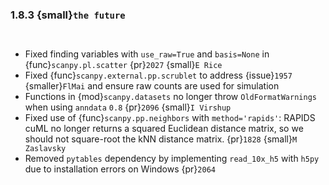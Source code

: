 ### 1.8.3 {small}`the future`

```{rubric} Docs
```

```{rubric} Bug fixes
```

- Fixed finding variables with `use_raw=True` and `basis=None` in {func}`scanpy.pl.scatter` {pr}`2027` {small}`E Rice`
- Fixed {func}`scanpy.external.pp.scrublet` to address {issue}`1957` {smaller}`FlMai` and ensure raw counts are used for simulation
- Functions in {mod}`scanpy.datasets` no longer throw `OldFormatWarnings` when using `anndata` `0.8` {pr}`2096` {small}`I Virshup`
- Fixed use of {func}`scanpy.pp.neighbors` with `method='rapids'`: RAPIDS cuML no longer returns a squared Euclidean distance matrix, so we should not square-root the kNN distance matrix. {pr}`1828` {small}`M Zaslavsky`
- Removed `pytables` dependency by implementing `read_10x_h5` with `h5py` due to installation errors on Windows {pr}`2064`

```{rubric} Performance
```

```{rubric} Ecosystem
```
